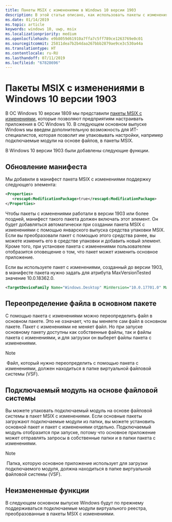 ```yaml
---
title: Пакеты MSIX с изменениями в Windows 10 версии 1903
description: В этой статье описано, как использовать пакеты с изменениями в обновлении Windows 10 с версией 1903.
ms.date: 01/14/2019
ms.topic: article
keywords: windows 10, uwp, msix
ms.localizationpriority: medium
ms.openlocfilehash: e9b8059d61910a7ffa7c5ff789ce1263769e0c01
ms.sourcegitcommit: 25811dea7b2b4daa267bbb2879ae9ce3c530a44a
ms.translationtype: HT
ms.contentlocale: ru-RU
ms.lasthandoff: 07/11/2019
ms.locfileid: "67828696"
---
```

# <a name="msix-modification-packages-on-windows-10-version-1903"></a>Пакеты MSIX с изменениями в Windows 10 версии 1903
 
В ОС Windows 10 версии 1809 мы представили [пакеты MSIX с изменениями](modification-packages.md), которые позволяют предприятиям настраивать приложения в ОС Windows 10. В следующем основном выпуске Windows мы введем дополнительную возможность для ИТ-специалистов, которая позволит им упаковывать настройки, например подключаемые модули на основе файлов, в пакеты MSIX. 

В Windows 10 версии 1903 были добавлены следующие функции.

## <a name="manifest-update"></a>Обновление манифеста
Мы добавили в манифест пакета MSIX с изменениями поддержку следующего элемента:

```xml
<Properties>
   <rescap6:ModificationPackage>true</rescap6:ModificationPackage>
</Properties>
```

Чтобы пакеты с изменениями работали в версии 1903 или более поздней, манифест такого пакета должен включать этот элемент. Он будет добавляться автоматически при создании пакета MSIX с изменениями с помощью январского выпуска средства упаковки MSIX. Если вы преобразовали пакет с помощью этого средства ранее, вы можете изменить его в средстве упаковки и добавить новый элемент. Кроме того, при установке пакета с изменениями пользователем отобразится оповещение о том, что пакет может изменить основное приложение.

Если вы используете пакет с изменениями, созданный до версии 1903, в манифесте пакета нужно задать для атрибута MaxVersionTested значение 10.0.18362.0.

```xml
<TargetDeviceFamily Name="Windows.Desktop" MinVersion="10.0.17701.0" MaxVersionTested="10.0.18362.0" />
```

## <a name="overriding-a-file-in-the-main-package"></a>Переопределение файла в основном пакете
С помощью пакета с изменениями можно переопределить файл в основном пакете. Это не означает, что вы меняете сам файл в основном пакете. Пакет с изменениями не меняет файл. Но при запуске основному пакету доступны как собственные файлы, так и файлы пакета с изменениями, и для загрузки он выберет файлы пакета с изменениями. 

> [!NOTE]
> Файл, который нужно переопределить с помощью пакета с изменениями, должен находиться в папке виртуальной файловой системы (VSF). 

## <a name="file-system-based-plug-in"></a>Подключаемый модуль на основе файловой системы
Вы можете упаковать подключаемый модуль на основе файловой системы в пакет MSIX с изменениями. Если основные пакеты загружают подключаемые модули из папки, вы можете установить основной пакет и пакет с изменениями отдельно. Подключаемый модуль отобразится при запуске, потому что основное приложение может отправлять запросы в собственные папки и в папки пакета с изменениями. 

> [!NOTE]
> Папка, которую основное приложение использует для загрузки подключаемого модуля, должна находиться в папке виртуальной файловой системы (VSF).  

## <a name="what-remains-the-same"></a>Неизмененные функции
В следующем основном выпуске Windows будут по прежнему поддерживаться подключаемые модули виртуального реестра, преобразованные в пакеты MSIX с изменениями. 

